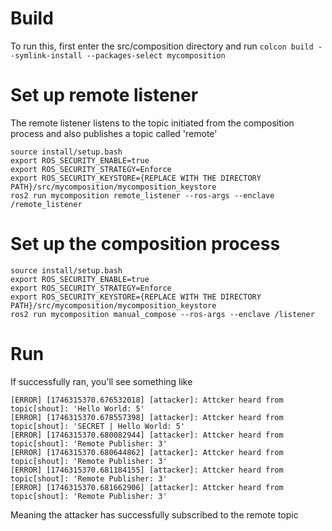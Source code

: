 # Build
To run this, first enter the src/composition directory and run
`colcon build --symlink-install --packages-select mycomposition`

# Set up remote listener
The remote listener listens to the topic initiated from the composition process and also publishes a topic called 'remote'
```
source install/setup.bash
export ROS_SECURITY_ENABLE=true
export ROS_SECURITY_STRATEGY=Enforce
export ROS_SECURITY_KEYSTORE={REPLACE WITH THE DIRECTORY PATH}/src/mycomposition/mycomposition_keystore
ros2 run mycomposition remote_listener --ros-args --enclave /remote_listener
```

# Set up the composition process
```
source install/setup.bash
export ROS_SECURITY_ENABLE=true
export ROS_SECURITY_STRATEGY=Enforce
export ROS_SECURITY_KEYSTORE={REPLACE WITH THE DIRECTORY PATH}/src/mycomposition/mycomposition_keystore
ros2 run mycomposition manual_compose --ros-args --enclave /listener
```

# Run
If successfully ran, you'll see something like
```
[ERROR] [1746315370.676532018] [attacker]: Attcker heard from topic[shout]: 'Hello World: 5'
[ERROR] [1746315370.678557398] [attacker]: Attcker heard from topic[shout]: 'SECRET | Hello World: 5'
[ERROR] [1746315370.680082944] [attacker]: Attcker heard from topic[shout]: 'Remote Publisher: 3'
[ERROR] [1746315370.680644862] [attacker]: Attcker heard from topic[shout]: 'Remote Publisher: 3'
[ERROR] [1746315370.681184155] [attacker]: Attcker heard from topic[shout]: 'Remote Publisher: 3'
[ERROR] [1746315370.681662906] [attacker]: Attcker heard from topic[shout]: 'Remote Publisher: 3'
```
Meaning the attacker has successfully subscribed to the remote topic


